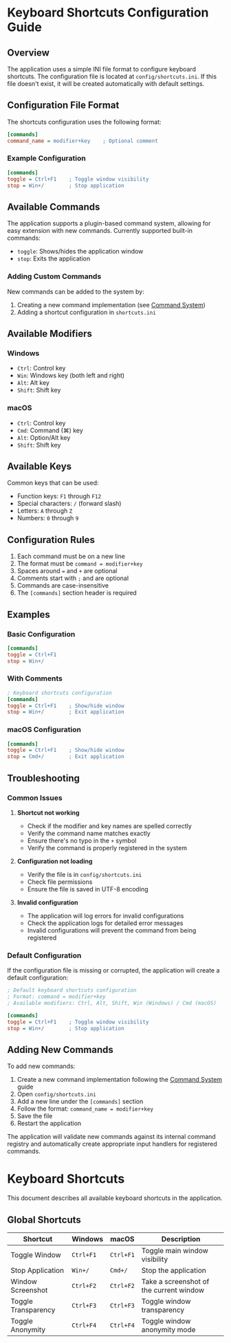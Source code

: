 # Keyboard Shortcuts Configuration Guide

## Overview

The application uses a simple INI file format to configure keyboard shortcuts. The configuration file is located at `config/shortcuts.ini`. If this file doesn't exist, it will be created automatically with default settings.

## Configuration File Format

The shortcuts configuration uses the following format:
```ini
[commands]
command_name = modifier+key    ; Optional comment
```

### Example Configuration
```ini
[commands]
toggle = Ctrl+F1    ; Toggle window visibility
stop = Win+/        ; Stop application
```

## Available Commands

The application supports a plugin-based command system, allowing for easy extension with new commands. Currently supported built-in commands:
- `toggle`: Shows/hides the application window
- `stop`: Exits the application

### Adding Custom Commands

New commands can be added to the system by:
1. Creating a new command implementation (see [Command System](../technical/command_system.md))
2. Adding a shortcut configuration in `shortcuts.ini`

## Available Modifiers

### Windows
- `Ctrl`: Control key
- `Win`: Windows key (both left and right)
- `Alt`: Alt key
- `Shift`: Shift key

### macOS
- `Ctrl`: Control key
- `Cmd`: Command (⌘) key
- `Alt`: Option/Alt key
- `Shift`: Shift key

## Available Keys

Common keys that can be used:
- Function keys: `F1` through `F12`
- Special characters: `/` (forward slash)
- Letters: `A` through `Z`
- Numbers: `0` through `9`

## Configuration Rules

1. Each command must be on a new line
2. The format must be `command = modifier+key`
3. Spaces around `=` and `+` are optional
4. Comments start with `;` and are optional
5. Commands are case-insensitive
6. The `[commands]` section header is required

## Examples

### Basic Configuration
```ini
[commands]
toggle = Ctrl+F1
stop = Win+/
```

### With Comments
```ini
; Keyboard shortcuts configuration
[commands]
toggle = Ctrl+F1    ; Show/hide window
stop = Win+/        ; Exit application
```

### macOS Configuration
```ini
[commands]
toggle = Ctrl+F1    ; Show/hide window
stop = Cmd+/        ; Exit application
```

## Troubleshooting

### Common Issues

1. **Shortcut not working**
   - Check if the modifier and key names are spelled correctly
   - Verify the command name matches exactly
   - Ensure there's no typo in the `+` symbol
   - Verify the command is properly registered in the system

2. **Configuration not loading**
   - Verify the file is in `config/shortcuts.ini`
   - Check file permissions
   - Ensure the file is saved in UTF-8 encoding

3. **Invalid configuration**
   - The application will log errors for invalid configurations
   - Check the application logs for detailed error messages
   - Invalid configurations will prevent the command from being registered

### Default Configuration

If the configuration file is missing or corrupted, the application will create a default configuration:

```ini
; Default keyboard shortcuts configuration
; Format: command = modifier+key
; Available modifiers: Ctrl, Alt, Shift, Win (Windows) / Cmd (macOS)

[commands]
toggle = Ctrl+F1    ; Toggle window visibility
stop = Win+/        ; Stop application
```

## Adding New Commands

To add new commands:
1. Create a new command implementation following the [Command System](../technical/command_system.md) guide
2. Open `config/shortcuts.ini`
3. Add a new line under the `[commands]` section
4. Follow the format: `command_name = modifier+key`
5. Save the file
6. Restart the application

The application will validate new commands against its internal command registry and automatically create appropriate input handlers for registered commands.

# Keyboard Shortcuts

This document describes all available keyboard shortcuts in the application.

## Global Shortcuts

| Shortcut | Windows | macOS | Description |
|----------|---------|-------|-------------|
| Toggle Window | `Ctrl+F1` | `Ctrl+F1` | Toggle main window visibility |
| Stop Application | `Win+/` | `Cmd+/` | Stop the application |
| Window Screenshot | `Ctrl+F2` | `Ctrl+F2` | Take a screenshot of the current window |
| Toggle Transparency | `Ctrl+F3` | `Ctrl+F3` | Toggle window transparency |
| Toggle Anonymity | `Ctrl+F4` | `Ctrl+F4` | Toggle window anonymity mode |